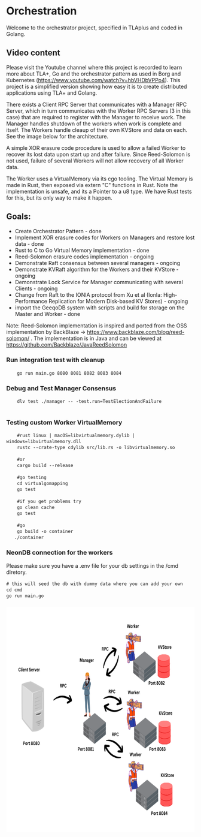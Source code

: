 # Orchestration

Welcome to the orchestrator project, specified in TLAplus and coded in Golang.

## Video content

Please visit the Youtube channel where this project is recorded to learn more about TLA+, Go and the orchestrator pattern as used in Borg and Kubernetes (https://www.youtube.com/watch?v=hbVHDbVPPo4). 
This project is a simplified version showing how easy it is to create distributed applications using TLA+ and Golang.

There exists a Client RPC Server that communicates with a Manager RPC Server, which in turn communicates with the Worker RPC Servers (3 in this case) that are required to register with the Manager to receive work. The Manager handles shutdown of the workers when work is complete and itself. The Workers handle cleaup of their own KVStore and data on each. See the image below for the architecture.

A simple XOR erasure code procedure is used to allow a failed Worker to recover its lost data upon start up and after failure. Since Reed-Solomon is not used, failure of several Workers will not allow recovery of all Worker data.

The Worker uses a VirtualMemory via its cgo tooling. The Virtual Memory is made in Rust, then exposed via extern "C" functions in Rust. Note the implementation is unsafe, and its a Pointer to a u8 type. We have Rust tests for this, but its only way to make it happen.

## Goals:

- Create Orchestrator Pattern - done
- Implement XOR erasure codes for Workers on Managers and restore lost data - done
- Rust to C to Go Virtual Memory implementation - done
- Reed-Solomon erasure codes implementation - ongoing 
- Demonstrate Raft consensus between several managers - ongoing
- Demonstrate KVRaft algorithm for the Workers and their KVStore - ongoing
- Demonstrate Lock Service for Manager communicating with several Clients - ongoing
- Change from Raft to the IONIA protocol from Xu et al (IonIa: High-Performance Replication for Modern Disk-based KV Stores) - ongoing
- import the GeeqoDB system with scripts and build for storage on the Master and Worker - done

Note: Reed-Solomon implementation is inspired and ported from the OSS implementation by BackBlaze -> https://www.backblaze.com/blog/reed-solomon/ . The implementation is in Java and can be viewed at https://github.com/Backblaze/JavaReedSolomon

### Run integration test with cleanup

```
    go run main.go 8080 8081 8082 8083 8084

```
### Debug and Test Manager Consensus

````
    dlv test ./manager -- -test.run=TestElectionAndFailure
    
````

### Testing custom Worker VirtualMemory

```
    #rust linux | macOS=libvirtualmemory.dylib | windows=libvirtualmemory.dll
    rustc --crate-type cdylib src/lib.rs -o libvirtualmemory.so

    #or
    cargo build --release

    #go testing
    cd virtualgomapping
    go test

    #if you get problems try
    go clean cache
    go test

    #go
    go build -o container
   ./container
```

### NeonDB connection for the workers

Please make sure you have a .env file for your db settings in the /cmd diretory.

````
# this will seed the db with dummy data where you can add your own
cd cmd
go run main.go

````

<h3 align="center" > <img src="./orchestration.png" width="700" height="600" style="center: 10px;"></h3
